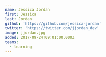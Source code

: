 ```yaml
---
name: Jessica Jordan
first: Jessica
last: Jordan
github: 'https://github.com/jessica-jordan'
twitter: 'https://twitter.com/jjordan_dev'
image: jjordan.jpg
added: 2017-09-24T09:01:00.000Z
teams:
  - learning
---
```

